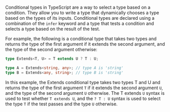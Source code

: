 Conditional types in TypeScript are a way to select a type based on a condition. They allow you to write a type that dynamically chooses a type based on the types of its inputs. Conditional types are declared using a combination of the `infer` keyword and a type that tests a condition and selects a type based on the result of the test.

For example, the following is a conditional type that takes two types and returns the type of the first argument if it extends the second argument, and the type of the second argument otherwise:

```ts
type Extends<T, U> = T extends U ? T : U;

type A = Extends<string, any>; // type A is 'string'
type B = Extends<any, string>; // type B is 'string'
```

In this example, the Extends conditional type takes two types T and U and returns the type of the first argument `T` if it extends the second argument `U`, and the type of the second argument `U` otherwise. The T extends `U` syntax is used to test whether `T extends U`, and the `? T : U` syntax is used to select the type `T` if the test passes and the type `U` otherwise.

